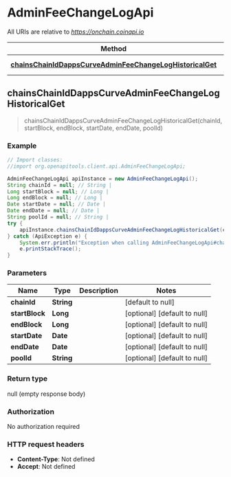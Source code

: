 # AdminFeeChangeLogApi

All URIs are relative to *https://onchain.coinapi.io*

Method | HTTP request | Description
------------- | ------------- | -------------
[**chainsChainIdDappsCurveAdminFeeChangeLogHistoricalGet**](AdminFeeChangeLogApi.md#chainsChainIdDappsCurveAdminFeeChangeLogHistoricalGet) | **GET** /chains/{chain_id}/dapps/curve/adminFeeChangeLog/historical | 



## chainsChainIdDappsCurveAdminFeeChangeLogHistoricalGet

> chainsChainIdDappsCurveAdminFeeChangeLogHistoricalGet(chainId, startBlock, endBlock, startDate, endDate, poolId)



### Example

```java
// Import classes:
//import org.openapitools.client.api.AdminFeeChangeLogApi;

AdminFeeChangeLogApi apiInstance = new AdminFeeChangeLogApi();
String chainId = null; // String | 
Long startBlock = null; // Long | 
Long endBlock = null; // Long | 
Date startDate = null; // Date | 
Date endDate = null; // Date | 
String poolId = null; // String | 
try {
    apiInstance.chainsChainIdDappsCurveAdminFeeChangeLogHistoricalGet(chainId, startBlock, endBlock, startDate, endDate, poolId);
} catch (ApiException e) {
    System.err.println("Exception when calling AdminFeeChangeLogApi#chainsChainIdDappsCurveAdminFeeChangeLogHistoricalGet");
    e.printStackTrace();
}
```

### Parameters


Name | Type | Description  | Notes
------------- | ------------- | ------------- | -------------
 **chainId** | **String**|  | [default to null]
 **startBlock** | **Long**|  | [optional] [default to null]
 **endBlock** | **Long**|  | [optional] [default to null]
 **startDate** | **Date**|  | [optional] [default to null]
 **endDate** | **Date**|  | [optional] [default to null]
 **poolId** | **String**|  | [optional] [default to null]

### Return type

null (empty response body)

### Authorization

No authorization required

### HTTP request headers

- **Content-Type**: Not defined
- **Accept**: Not defined

